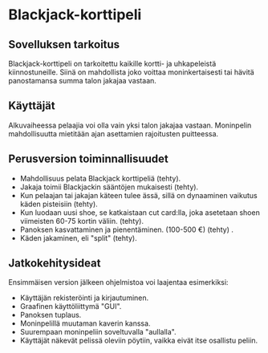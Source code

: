 # Blackjack-korttipeli
## Sovelluksen tarkoitus
Blackjack-korttipeli on tarkoitettu kaikille kortti- ja uhkapeleistä kiinnostuneille. Siinä on mahdollista joko voittaa moninkertaisesti tai hävitä panostamansa summa talon jakajaa vastaan.
## Käyttäjät
Alkuvaiheessa pelaajia voi olla vain yksi talon jakajaa vastaan. Moninpelin mahdollisuutta mietitään ajan asettamien rajoitusten puitteessa.
## Perusversion toiminnallisuudet
- Mahdollisuus pelata Blackjack korttipeliä (tehty).
- Jakaja toimii Blackjackin sääntöjen mukaisesti (tehty).
- Kun pelaajan tai jakajan käteen tulee ässä, sillä on dynaaminen vaikutus käden pisteisiin (tehty).
- Kun luodaan uusi shoe, se katkaistaan cut card:lla, joka asetetaan shoen viimeisten 60-75 kortin väliin. (tehty).
- Panoksen kasvattaminen ja pienentäminen. (100-500 €) (tehty) .
- Käden jakaminen, eli "split"  (tehty).
## Jatkokehitysideat
Ensimmäisen version jälkeen ohjelmistoa voi laajentaa esimerkiksi:
- Käyttäjän rekisteröinti ja kirjautuminen.
- Graafinen käyttöliittymä "GUI".
- Panoksen tuplaus.
- Moninpelillä muutaman kaverin kanssa.
- Suurempaan moninpeliin soveltuvalla "aullalla".
- Käyttäjät näkevät pelissä oleviin pöytiin, vaikka eivät itse osallistu peliin.
